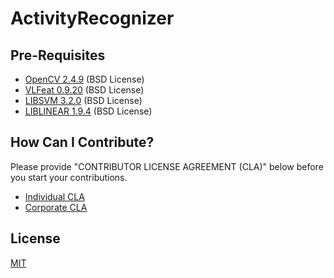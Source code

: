 # ActivityRecognizer

Pre-Requisites
----
- [OpenCV 2.4.9](http://opencv.org/)    (BSD License)
- [VLFeat 0.9.20](http://www.vlfeat.org/)    (BSD License)
- [LIBSVM 3.2.0](http://www.csie.ntu.edu.tw/~cjlin/libsvm/)    (BSD License)
- [LIBLINEAR 1.9.4](http://www.csie.ntu.edu.tw/~cjlin/liblinear/)    (BSD License)


How Can I Contribute?
----
Please provide "CONTRIBUTOR LICENSE AGREEMENT (CLA)" below before you start your contributions.

- [Individual CLA](https://github.com/accessibility-research/HULO/blob/master/cla-individual.md)
- [Corporate CLA](https://github.com/accessibility-research/HULO/blob/master/cla-corporate.md)


License
----
[MIT](http://opensource.org/licenses/MIT)
